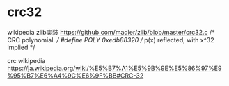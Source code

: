# crc32

wikipedia
zlib実装 https://github.com/madler/zlib/blob/master/crc32.c
/* CRC polynomial. */
#define POLY 0xedb88320         /* p(x) reflected, with x^32 implied */

crc wikipedia
https://ja.wikipedia.org/wiki/%E5%B7%A1%E5%9B%9E%E5%86%97%E9%95%B7%E6%A4%9C%E6%9F%BB#CRC-32
